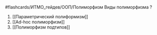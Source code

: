 #flashcards/ИТМО_гейдев/ООП/Полиморфизм
Виды полиморфизма
?
1. [[Параметрический полиформизм]]
2. [[Ad-hoc полиморфизм]]
3. [[Полиморфизм подтипов]]
